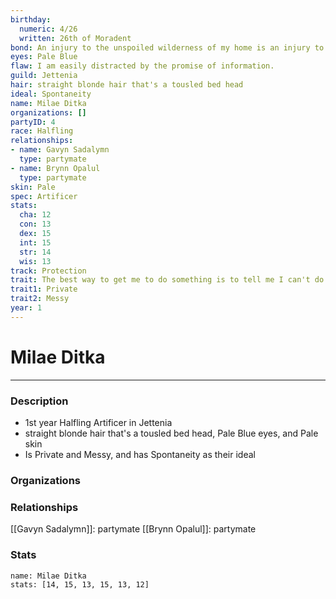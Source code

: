 ```yaml
---
birthday:
  numeric: 4/26
  written: 26th of Moradent
bond: An injury to the unspoiled wilderness of my home is an injury to me.
eyes: Pale Blue
flaw: I am easily distracted by the promise of information.
guild: Jettenia
hair: straight blonde hair that's a tousled bed head
ideal: Spontaneity
name: Milae Ditka
organizations: []
partyID: 4
race: Halfling
relationships:
- name: Gavyn Sadalymn
  type: partymate
- name: Brynn Opalul
  type: partymate
skin: Pale
spec: Artificer
stats:
  cha: 12
  con: 13
  dex: 15
  int: 15
  str: 14
  wis: 13
track: Protection
trait: The best way to get me to do something is to tell me I can't do it.
trait1: Private
trait2: Messy
year: 1
---
```

# Milae Ditka
---
### Description
- 1st year Halfling Artificer in Jettenia
- straight blonde hair that's a tousled bed head, Pale Blue eyes, and Pale skin
- Is Private and Messy, and has Spontaneity as their ideal

### Organizations
### Relationships
[[Gavyn Sadalymn]]: partymate
[[Brynn Opalul]]: partymate
### Stats
```statblock
name: Milae Ditka
stats: [14, 15, 13, 15, 13, 12]
```
